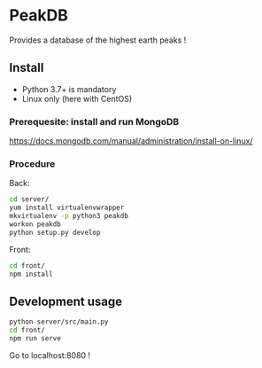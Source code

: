 # PeakDB

Provides a database of the highest earth peaks !

## Install

* Python 3.7+ is mandatory
* Linux only (here with CentOS)

### Prerequesite: install and run MongoDB

<https://docs.mongodb.com/manual/administration/install-on-linux/>

### Procedure

Back:

```bash
cd server/
yum install virtualenvwrapper
mkvirtualenv -p python3 peakdb
workon peakdb
python setup.py develop
```

Front:

```bash
cd front/
npm install
```

## Development usage

```bash
python server/src/main.py
cd front/
npm run serve
```

Go to localhost:8080 !
